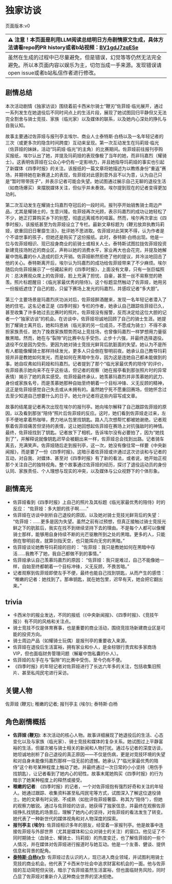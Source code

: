 # 独家访谈
页面版本:v0
 

| :warning: 注意！本页面是利用LLM阅读总结明日方舟剧情原文生成，具体方法请看repo的PR history或者b站视频：[BV1gdJ7zqESe](https://www.bilibili.com/video/BV1gdJ7zqESe/)         |
|:----------------------------|
| 虽然在生成的过程中已尽量避免，但是错误，幻觉等等仍然无法完全避免。所以本页面内容以娱乐为主，切勿当成一手来源。发现错误请open issue或者b站私信作者进行修改。|



## 剧情总结
本次活动剧情《独家访谈》围绕着前卡西米尔骑士“鞭刃”佐菲娅·临光展开，通过一系列发生在她退役后不同时间点上的生活片段，展现了她试图回归平静但又无法完全割舍与骑士竞技、家族（临光家）以及媒体的联系，以及她内心深处的挣扎与自我认知。

故事主要通过佐菲娅与报刊亭主埃尔、商业人士泰特斯·白杨以及一名年轻记者的三次（或更多次的隐含时间跨度）互动来呈现。第一次互动发生在玛莉娅·临光（佐菲娅的妹妹，活动“玛莉娅·临光”的主角）的比赛期间。佐菲娅前往报刊亭购买报纸，埃尔认出了她，并提及玛莉娅的表现像极了当年的她，而非玛嘉烈（耀骑士）。这表明佐菲娅在公众心中仍有一定影响力，并且她指导玛莉娅的事实也引起了新媒体《四季时报》的关注。该报纸的一篇文章将她描述为以教练身份“重返”赛场，并期待她在新赛道上的表现，佐菲娅对此感到意外且不以为意，认为自己只是“暂时带带孩子”，并表示记者可能会失望。她试图通过展示自己无聊的退役生活（如商场爆买）来摆脱媒体关注，但似乎并未奏效。埃尔提到现在的记者变得更加功利。

第二次互动发生在耀骑士玛嘉烈夺冠后的一段时间。报刊亭开始销售骑士周边产品，尤其是耀骑士的，生意兴隆。佐菲娅再次光顾，表示玛嘉烈的成功让她轻松了不少，她正打算购买乡下的别墅，彻底远离城市的喧嚣。然而，埃尔再次拿出《四季时报》，该报纸甚至为佐菲娅设立了专栏。最新文章标题为《鞭刃放弃执教玛莉娅，欲重回旧日奢靡生活》，批评她不思进取。佐菲娅对此哭笑不得，认为作者是个不谙世事的孩子，但她还是购买了这份报纸。此时，泰特斯·白杨出现。他是一位与佐菲娅相识、现已投身商业的前骑士或相关人士。泰特斯试图拉拢佐菲娅投资新建竞技场附近的商业区，声称以她的消费水平，家业再大也会花完，并提及她解雇中饱私囊的仆人造成的巨大开销。佐菲娅断然拒绝了他的提议，并冷淡地回击了他的关心。泰特斯离开后，埃尔认为玛嘉烈的成功给佐菲娅带来了不少麻烦。埃尔随后向佐菲娅展示了一份藏起来的《四季时报》，上面没有文章，只有一张巨幅照片：总决赛观众席上的佐菲娅，脸上充满了担忧、自豪，甚至一丝不易察觉的艳羡。照片标题醒目：《临光家最优秀的陪侍》。这个标题显然触动了佐菲娅，她用另一份报纸遮住了自己的脸，只留下赛场上发光的玛嘉烈，并感叹记者“多大胆”。

第三个主要场景是玛嘉烈庆功派对后，佐菲娅醉酒醒来，发现一名年轻记者潜入了她的住宅。这名记者正是《四季时报》专栏的作者，她承认自己跟踪佐菲娅已久，甚至收集了许多她过去比赛时的照片。佐菲娅没有报警，反而决定给这位大胆的记者一个“独家访谈”的机会。在访谈中，佐菲娅坦诚地回顾了自己的骑士生涯。她提到了耀骑士离开后，她和玛恩纳（临光家的另一位成员，不愿成为骑士）不得不承担家族责任，她为了挽救家族颓势而站上竞技场，也曾像玛嘉烈一样梦想用力量驱散黑暗。然而，她在与“裂隙”的比赛中左手受伤，止步十六强，并最终选择退役。退役不仅是因为受伤，更因为她对骑士竞技光鲜背后肮脏面的失望。她认为不是所有人都能像耀骑士那样持续发光，更多人只会倒在黎明前夜。她承认自己教导玛莉娅并非是教她如何发光，而是如何在黑暗中生存，因为这是连她自己都未能做到的事。她自叹弗如玛莉娅和玛嘉烈。记者提到了那个“临光家最优秀的陪侍”的评价，佐菲娅表示她向来不在乎这些话，但记者的观察（她在报亭看到那张照片时的异常表情）揭示了她的真实感受。佐菲娅最终承认，她羡慕玛嘉烈并非羡慕她的武力、身份或家族名号，而是羡慕她那种自始至终朝着一个目标冲锋、义无反顾的精神，这正是佐菲娅感觉自己失去或从未拥有的。虽然她宁死不愿重回赛场，但她怀念过去至少知道自己想要什么的日子。她允许记者将这些内容写成文章。

故事的结尾是记者再次出现在埃尔的报刊亭。她向埃尔解释了自己跟踪佐菲娅的原因，以及看到那张“陪侍”照片后佐菲娅的反应。这时，她们看到佐菲娅走过来，左手不便地拿着热咖啡，费力地从包里找钥匙。路人几次想帮忙都被她谢绝。记者观察着佐菲娅痛苦但坚持的表情，这让她回想起佐菲娅在赛场上对抗强敌时的神情。最终，佐菲娅找到了钥匙。记者放下了相机，告诉埃尔没有必要拍了，因为“她找到了”，并解释说就像钥匙迟早会被翻出来一样，佐菲娅总会找到出路。记者骑车离去，充满笑声。佐菲娅随后走到报刊亭，这一次，她没有像往常一样要《中央新闻报》，而是要了一份《四季时报》。这暗示着佐菲娅或许通过这次访谈和与记者的互动，对自我、对媒体、甚至对《四季时报》有了新的看法，或者说，她开始正视那个关注自己的独特视角。整个故事通过佐菲娅的经历，探讨了退役运动员的身份认同、家族责任、个人理想与现实的冲突，以及媒体与公众视野下的个体形象。
## 剧情高光
*   佐菲娅看到《四季时报》上自己的照片及其标题《临光家最优秀的陪侍》时的反应：
    “佐菲娅：多大胆的孩子啊......”
*   佐菲娅在访谈中剖析自己退役的原因，以及她对骑士竞技光鲜背后的失望：
    “佐菲娅：......更多是因为失望。虽然之前有过预想，但真正接触过骑士竞技光鲜之下的肮脏后，我实在找不到继续坚持下去的理由。不是每个人都可以像耀骑士那样，能够用自身持续不断的光芒驱散所到之处的黑暗。更多的人，只能倒在黎明前夜，就算剑指天空，也只能挥向无穷的黑暗。”
*   佐菲娅谈论她教导玛莉娅的目的：
    “佐菲娅：我只是教她如何在黑暗中存活......我教不了她，我自己都做不到的事情。”
*   佐菲娅承认自己羡慕玛嘉烈的原因：
    “佐菲娅：我只是难过，自己不能像她一样，自始至终都朝着一个目标冲锋，义无反顾，不畏苦暗。”
*   记者观察到佐菲娅即使左手不便，最终也能自己找到钥匙，从而产生的感悟：
    “稚嫩的记者：她找到了。那串钥匙，就在她包里，迟早有天，她会把它翻出来。”
## trivia
*   卡西米尔的报业发达，不同的报纸（《中央新闻报》、《四季时报》、《竞技午报》）有不同的风格和关注点。
*   骑士竞技不仅是体育赛事，也是重要的商业活动，围绕竞技场新建商业区是可能的投资方向。
*   骑士周边产品（如耀骑士玩偶）是报刊亭的重要收入来源。
*   佐菲娅在退役后生活富裕，拥有家业和仆人，是金棕银行贵宾和多家商场VIP，但也面临财务管理问题（解雇中饱私囊的仆人）。
*   佐菲娅的左手在与“裂隙”的比赛中受伤，至今仍有不便。
*   《四季时报》的年轻记者对佐菲娅进行了长达六年多的关注，包括收集旧照片、甚至私闯民宅进行采访。
## 关键人物
佐菲娅 (鞭刃); 稚嫩的记者; 报刊亭主 (埃尔); 泰特斯·白杨
## 角色剧情概括
-   **佐菲娅 (鞭刃)**: 本次活动的核心人物。故事详细展现了她退役后的生活、心态变化以及与家族（临光家）、骑士竞技和媒体的复杂关系。她试图过上平静富裕的生活，但屡次被与骑士相关的新闻和人物打扰。通过与记者的深度访谈，她坦诚地剖析了自己退役的真正原因——不仅是伤病，更是对竞技环境的失望和对自身未能像玛嘉烈那样一往无前的遗憾。她承认了“临光家最优秀的陪侍”这个称号某种程度上触动了她，并最终通过一次日常的小小坚持（用伤手找钥匙），让记者看到了她内心的韧性。故事末尾她购买《四季时报》的行为暗示了她某种程度上的释然或接受。
-   **稚嫩的记者**: 《四季时报》的记者，一个对佐菲娅抱有强烈好奇和关注的年轻人。她通过跟踪、收集资料甚至私闯民宅等方式，试图深入了解这位退役骑士。她的文章有时尖锐、不成熟（如批评佐菲娅奢靡、称其为“陪侍”），但她的观察力敏锐。通过与佐菲娅的访谈，她获得了独家信息，并最终在观察佐菲娅挣扎找钥匙的场景后，理解了她内心的坚持，对佐菲娅的看法发生了转变。她代表了一种新世代的媒体视角和对人物深度的探索。
-   **报刊亭主 (埃尔)**: 佐菲娅相识多年的朋友，经营着一家报刊亭。他是故事中连接佐菲娅与外部世界（尤其是媒体和公众对骑士的关注）的窗口。他见证了不同时期骑士（血骑士、耀骑士、玛莉娅）的热度变迁，也了解佐菲娅的一些个人情况，并在媒体对佐菲娅进行报道时与她互动。他是一个友善、健谈、提供信息和背景的配角。
-   **[泰特斯·白杨](../char_v3/extended_char_8e4131.md)([v1](../chars/extended_char_8e4131.md))**: 佐菲娅过去认识的人，现已进入商业领域，并试图利用骑士竞技的商业机会。他代表了卡西米尔社会中追求财富和机会的一面。他与佐菲娅的互动简短但尖锐，暗示了佐菲娅虽然生活富裕，但也面临财务风险，同时凸显了佐菲娅对重新介入这种商业世界的坚决拒绝。